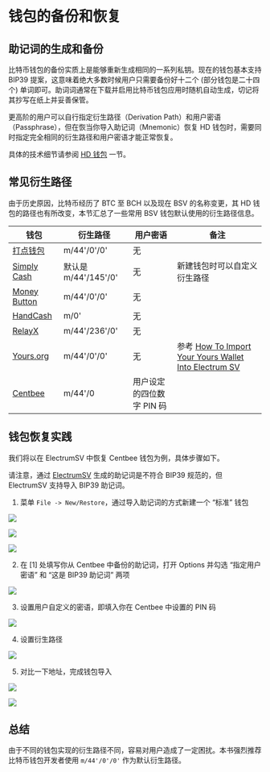 # 钱包的备份和恢复

## 助记词的生成和备份

比特币钱包的备份实质上是能够重新生成相同的一系列私钥。现在的钱包基本支持 BIP39 提案，这意味着绝大多数时候用户只需要备份好十二个 (部分钱包是二十四个) 单词即可。助词词通常在下载并启用比特币钱包应用时随机自动生成，切记将其抄写在纸上并妥善保管。

更高阶的用户可以自行指定衍生路径（Derivation Path）和用户密语（Passphrase），但在恢当你导入助记词（Mnemonic）恢复 HD 钱包时，需要同时指定完全相同的衍生路径和用户密语才能正常恢复。

具体的技术细节请参阅 [HD 钱包](chapter-wallet/hd-wallet.md) 一节。

## 常见衍生路径

由于历史原因，比特币经历了 BTC 至 BCH 以及现在 BSV 的名称变更，其 HD 钱包的路径也有所改变，本节汇总了一些常用 BSV 钱包默认使用的衍生路径信息。

钱包 | 衍生路径 | 用户密语 | 备注
--- | --- | --- | ---
[打点钱包](https://www.ddpurse.com/) | m/44'/0'/0' | 无 |
[Simply Cash](https://simply.cash/) | 默认是 m/44'/145'/0' | 无 | 新建钱包时可以自定义衍生路径
[Money Button](https://www.moneybutton.com/) | m/44'/0'/0' | 无 |
[HandCash](https://handcash.io/) | m/0' | 无 |
[RelayX](https://relayx.io/) | m/44'/236'/0' | 无 |
[Yours.org](https://www.yours.org/) | m/44'/0'/0' | 无 | 参考 [How To Import Your Yours Wallet Into Electrum SV](https://www.yours.org/content/how-to-import-your-yours-wallet-into-electrum-sv-c811b3dea0fb)
[Centbee](https://www.centbee.com/) | m/44'/0 | 用户设定的四位数字 PIN 码 |


## 钱包恢复实践

我们将以在 ElectrumSV 中恢复 Centbee 钱包为例，具体步骤如下。

请注意，通过 [ElectrumSV](https://electrumsv.io/) 生成的助记词是不符合 BIP39 规范的，但 ElectrumSV 支持导入 BIP39 助记词。

1. 菜单 `File -> New/Restore`，通过导入助记词的方式新建一个 “标准” 钱包

![](https://aaron67-public.oss-cn-beijing.aliyuncs.com/20190522234834.png)

![](https://aaron67-public.oss-cn-beijing.aliyuncs.com/20190522233612.png)

![](https://aaron67-public.oss-cn-beijing.aliyuncs.com/20190522233706.png)

2. 在 [1] 处填写你从 Centbee 中备份的助记词，打开 Options 并勾选 “指定用户密语” 和 “这是 BIP39 助记词” 两项

![](https://aaron67-public.oss-cn-beijing.aliyuncs.com/20190522234020.png)

3. 设置用户自定义的密语，即填入你在 Centbee 中设置的 PIN 码

![](https://aaron67-public.oss-cn-beijing.aliyuncs.com/20190522234113.png)

4. 设置衍生路径

![](https://aaron67-public.oss-cn-beijing.aliyuncs.com/20190522234142.png)

5. 对比一下地址，完成钱包导入

![](https://aaron67-public.oss-cn-beijing.aliyuncs.com/20190522234411.png)

![](https://aaron67-public.oss-cn-beijing.aliyuncs.com/20190522235714.png)

## 总结

由于不同的钱包实现的衍生路径不同，容易对用户造成了一定困扰。本书强烈推荐比特币钱包开发者使用 `m/44'/0'/0'` 作为默认衍生路径。
